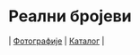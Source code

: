 # Реални бројеви

| [Фотографије][1]
| [Каталог][2]
|

[1]: https://photos.app.goo.gl/9uX5KzVd77YKTjok7 "Фотографије табле"
[2]: https://ndjapic.github.io/zayopa/m7/01-realni/ "Каталог линкова"
